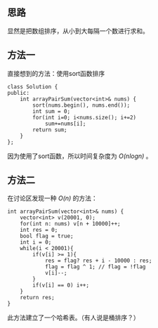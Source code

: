 ## 思路
显然是把数组排序，从小到大每隔一个数进行求和。

## 方法一
直接想到的方法：使用sort函数排序
```
class Solution {
public:
    int arrayPairSum(vector<int>& nums) {
        sort(nums.begin(), nums.end());
        int sum = 0;
        for(int i=0; i<nums.size(); i+=2)
            sum+=nums[i];
        return sum;
    }
};
```
因为使用了sort函数，所以时间复杂度为 _O(nlogn)_ 。

## 方法二
在讨论区发现一种 _O(n)_ 的方法：
```
int arrayPairSum(vector<int>& nums) {
    vector<int> v(20001, 0);
    for(int n: nums) v[n + 10000]++;
    int res = 0;
    bool flag = true;
    int i = 0;
    while(i < 20001){
        if(v[i] >= 1){
            res = flag? res + i - 10000 : res;
            flag = flag ^ 1; // flag = !flag
            v[i]--;
        }
        if(v[i] == 0) i++;
    }
    return res;
}
```
此方法建立了一个哈希表。（有人说是桶排序？）

